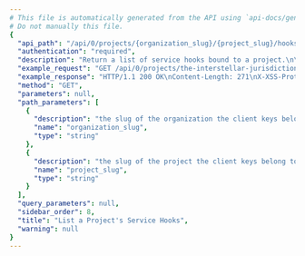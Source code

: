 ```yaml
---
# This file is automatically generated from the API using `api-docs/generate.py`
# Do not manually this file.
{
  "api_path": "/api/0/projects/{organization_slug}/{project_slug}/hooks/", 
  "authentication": "required", 
  "description": "Return a list of service hooks bound to a project.\n\nThis endpoint requires the 'servicehooks' feature to\nbe enabled for your project.", 
  "example_request": "GET /api/0/projects/the-interstellar-jurisdiction/pump-station/hooks/ HTTP/1.1\nHost: sentry.io\nAuthorization: Bearer {base64-encoded-key-here}", 
  "example_response": "HTTP/1.1 200 OK\nContent-Length: 271\nX-XSS-Protection: 1; mode=block\nX-Content-Type-Options: nosniff\nContent-Language: en\nVary: Accept-Language, Cookie\nLink: <https://sentry.io/api/0/projects/the-interstellar-jurisdiction/pump-station/hooks/?&cursor=1:0:1>; rel=\"previous\"; results=\"false\"; cursor=\"1:0:1\", <https://sentry.io/api/0/projects/the-interstellar-jurisdiction/pump-station/hooks/?&cursor=1:100:0>; rel=\"next\"; results=\"false\"; cursor=\"1:100:0\"\nAllow: GET, POST, HEAD, OPTIONS\nX-Frame-Options: deny\nContent-Type: application/json\n\n[\n  {\n    \"dateCreated\": \"2018-11-06T17:23:47.503Z\", \n    \"events\": [\n      \"event.alert\", \n      \"event.created\"\n    ], \n    \"id\": \"027c40e665a5437b866b51a4d430aa4d\", \n    \"secret\": \"83e8cf3b41fd4f17a040516b467ad94bba33f10c8f3b42f8950dab532ed23720\", \n    \"status\": \"active\", \n    \"url\": \"https://example.com/sentry-hook\"\n  }\n]", 
  "method": "GET", 
  "parameters": null, 
  "path_parameters": [
    {
      "description": "the slug of the organization the client keys belong to.", 
      "name": "organization_slug", 
      "type": "string"
    }, 
    {
      "description": "the slug of the project the client keys belong to.", 
      "name": "project_slug", 
      "type": "string"
    }
  ], 
  "query_parameters": null, 
  "sidebar_order": 8, 
  "title": "List a Project's Service Hooks", 
  "warning": null
}
---
```

